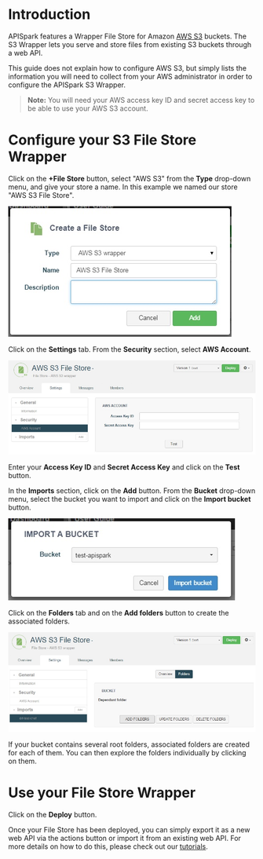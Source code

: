 # Introduction

APISpark features a Wrapper File Store for Amazon <a href="
http://aws.amazon.com/s3/" target="_blank">AWS S3</a>
 buckets. The S3 Wrapper  lets you serve and store files from existing S3 buckets through a web API.

This guide does not explain how to configure AWS S3, but simply lists the information you will need to collect from your AWS administrator in order to configure the APISpark S3 Wrapper.

>**Note:** You will need your AWS access key ID and secret access key to be able to use your AWS S3 account.

# Configure your S3 File Store Wrapper

Click on the **+File Store** button, select "AWS S3" from the **Type** drop-down menu, and give your store a name. In this example we named our store "AWS S3 File Store".

![Create AWS Store](images/create-aws-store.jpg "Create AWS Store")

Click on the **Settings** tab. From the **Security** section, select **AWS Account**.

![Settings tab](images/aws-settings-tab.jpg "Settings tab")

Enter your **Access Key ID** and **Secret Access Key** and click on the **Test** button.

In the **Imports** section, click on the **Add** button. From the **Bucket** drop-down menu, select the bucket you want to import and click on the **Import bucket** button.

![Import bucket](images/aws-import-bucket.jpg "Import bucket")

Click on the **Folders** tab and on the **Add folders** button to create the associated folders.

![Add folders](images/aws-add_folders.jpg "Add folders")

If your bucket contains several root folders, associated folders are created for each of them. You can then explore the folders individually by clicking on them.

# Use your File Store Wrapper

Click on the **Deploy** button.

Once your File Store has been deployed, you can simply export it as a new web API via the actions button or import it from an existing web API. For more details on how to do this, please check out our [tutorials](/technical-resources/apispark/tutorials "tutorials").

